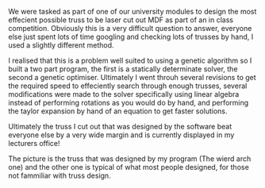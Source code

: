 We were tasked as part of one of our university modules to design the most effecient
possible truss to be laser cut out MDF as part of an in class competition.  Obviously
this is a very difficult question to answer, everyone else just spent lots of time
googling and checking lots of trusses by hand, I used a slightly different method.

I realised that this is a problem well suited to using a genetic algorithm so I built
a two part program, the first is a statically determinate solver, the second a genetic
optimiser.  Ultimately I went throuh several revisions to get the required speed to
effeciently search through enough trusses, several modifications were made to the solver
specifically using linear algebra instead of performing rotations as you would do by hand,
and performing the taylor expansion by hand of an equation to get faster solutions.

Ultimately the truss I cut out that was designed by the software beat everyone else by a
very wide margin and is currently displayed in my lecturers office!

The picture is the truss that was designed by my program (The wierd arch one) and the
other one is typical of what most people designed, for those not fammiliar with truss design.

